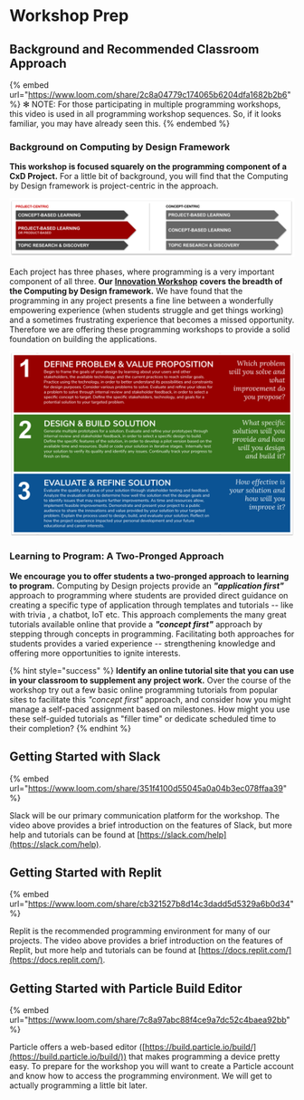 # Workshop Prep

## Background and Recommended Classroom Approach

{% embed url="https://www.loom.com/share/2c8a04779c174065b6204dfa1682b2b6" %}
✻ NOTE: For those participating in multiple programming workshops, this video is used in all programming workshop sequences. So, if it looks familiar, you may have already seen this.&#x20;
{% endembed %}

### Background on Computing by Design Framework

**This workshop is focused squarely on the programming component of a CxD Project.** For a little bit of background, you will find that the Computing by Design framework is project-centric in the approach.&#x20;

![](<../../.gitbook/assets/image (4) (1).png>)

Each project has three phases, where programming is a very important component of all three. **Our** [**Innovation Workshop**](broken-reference) **covers the breadth of the Computing by Design framework.** We have found that the programming in any project presents a fine line between a wonderfully empowering experience (when students struggle and get things working) and a sometimes frustrating experience that becomes a missed opportunity. Therefore we are offering these programming workshops to provide a solid foundation on building the applications.

![](<../../.gitbook/assets/image (5) (1).png>)

### Learning to Program: A Two-Pronged Approach

**We encourage you to offer students a two-pronged approach to learning to program.** Computing by Design projects provide an _**"application first"**_ approach to programming where students are provided direct guidance on creating a specific type of application through templates and tutorials -- like with trivia , a chatbot, IoT etc. This approach complements the many great tutorials available online that provide a _**"concept first"**_ approach by stepping through concepts in programming. Facilitating both approaches for students provides a varied experience -- strengthening knowledge and offering more opportunities to ignite interests.&#x20;

{% hint style="success" %}
**Identify an online tutorial site that you can use in your classroom to supplement any project work.** Over the course of the workshop try out a few basic online programming tutorials from popular sites to facilitate this _"concept first"_ approach, and consider how you might manage a self-paced assignment based on milestones.  How might you use these self-guided tutorials as "filler time" or dedicate scheduled time to their completion?
{% endhint %}

## Getting Started with Slack

{% embed url="https://www.loom.com/share/351f4100d55045a0a04b3ec078ffaa39" %}

Slack will be our primary communication platform for the workshop. The video above provides a brief introduction on the features of Slack, but more help and tutorials can be found at [https://slack.com/help](https://slack.com/help).

## Getting Started with Replit

{% embed url="https://www.loom.com/share/cb321527b8d14c3dadd5d5329a6b0d34" %}

Replit is the recommended programming environment for many of our projects. The video above provides a brief introduction on the features of Replit, but more help and tutorials can be found at [https://docs.replit.com/](https://docs.replit.com/).

## Getting Started with Particle Build Editor

{% embed url="https://www.loom.com/share/7c8a97abc88f4ce9a7dc52c4baea92bb" %}

Particle offers a web-based editor ([https://build.particle.io/build/](https://build.particle.io/build/)) that makes programming a device pretty easy. To prepare for the workshop you will want to create a Particle account and know how to access the programming environment. We will get to actually programming a little bit later.
